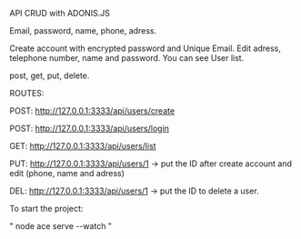 
API CRUD with ADONIS.JS

Email, password, name, phone, adress.

Create account with encrypted password and Unique Email. Edit adress, telephone number, name and password.
You can see  User list.  

post, get, put, delete.

ROUTES:

POST: http://127.0.0.1:3333/api/users/create

POST: http://127.0.0.1:3333/api/users/login

GET: http://127.0.0.1:3333/api/users/list

PUT: http://127.0.0.1:3333/api/users/1 -> put the ID after create account and edit (phone, name and adress)

DEL: http://127.0.0.1:3333/api/users/1 -> put the ID to delete a user.

To start the project:

 " node ace serve --watch "
